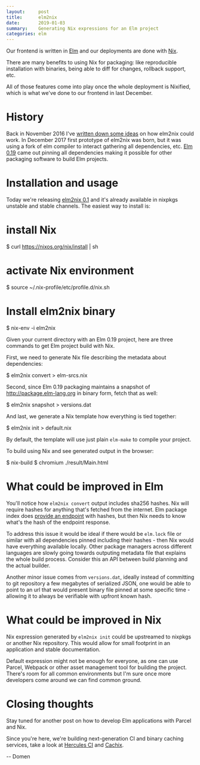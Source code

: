 ```yaml
---
layout:     post
title:      elm2nix
date:       2019-01-03
summary:    Generating Nix expressions for an Elm project
categories: elm
---
```


Our frontend is written in [Elm](http://elm-lang.org) and our deployments are
done with [Nix](https://nixos.org/nix).

There are many benefits to using Nix for packaging: like reproducible
installation with binaries, being able to diff for changes, rollback
support, etc.

All of those features come into play once the whole deployment is Nixified,
which is what we've done to our frontend in last December.


# History

Back in November 2016 I've [written down some ideas](https://github.com/NixOS/nixpkgs/issues/20601)
on how elm2nix could work. In December 2017 first prototype of elm2nix was born,
but it was using a fork of elm compiler to interact gathering all dependencies, etc.
[Elm 0.19](https://elm-lang.org/blog/small-assets-without-the-headache) came out pinning
all dependencies making it possible for other packaging software
to build Elm projects.

# Installation and usage

Today we're releasing [elm2nix 0.1](https://github.com/hercules-ci/elm2nix) and it's
already available in nixpkgs unstable and stable channels. The easiest way to install is:

   # install Nix
   $ curl https://nixos.org/nix/install | sh

   # activate Nix environment
   $ source ~/.nix-profile/etc/profile.d/nix.sh

   # Install elm2nix binary
   $ nix-env -i elm2nix

Given your current directory with an Elm 0.19 project, here are three commands to
get Elm project build with Nix.

First, we need to generate Nix file describing the metadata about dependencies:

   $ elm2nix convert > elm-srcs.nix

Second, since Elm 0.19 packaging maintains a snapshot of http://package.elm-lang.org
in binary form, fetch that as well:

   $ elm2nix snapshot > versions.dat

And last, we generate a Nix template how everything is tied together:

   $ elm2nix init > default.nix

By default, the template will use just plain `elm-make` to compile your project.

To build using Nix and see generated output in the browser:

  $ nix-build
  $ chromium ./result/Main.html


# What could be improved in Elm

You'll notice how `elm2nix convert` output includes sha256 hashes. Nix will require hashes
for anything that's fetched from the internet. Elm package index does [provide an
endpoint](https://package.elm-lang.org/packages/elm/time/latest/endpoint.json) with
hashes, but then Nix needs to know what's the hash of the endpoint response.

To address this issue it would be ideal if there would be `elm.lock` file or similar
with all dependencies pinned including their hashes - then Nix would have everything
available locally. Other package managers across different languages are slowly going towards
outputing metadata file that explains the whole build process. Consider this an API
between build planning and the actual builder.

Another minor issue comes from `versions.dat`, ideally instead of committing to git repository
a few megabytes of serialized JSON, one would be able to point to an url that would
present binary file pinned at some specific time - allowing it to always be verifiable
with upfront known hash.


# What could be improved in Nix

Nix expression generated by `elm2nix init` could be upstreamed to nixpkgs or another Nix
repository. This would allow for small footprint in an application and stable documentation.

Default expression might not be enough for everyone, as one can use Parcel, Webpack or other
asset management tool for building the project. There's room for all common
environments but I'm sure once more developers come around we can find common ground.

# Closing thoughts

Stay tuned for another post on how to develop Elm applications with Parcel and Nix.

Since you're here, we're building next-generation CI and binary
caching services, take a look at [Hercules CI](https://hercules-ci.com) and
[Cachix](https://cachix.org).

-- Domen
